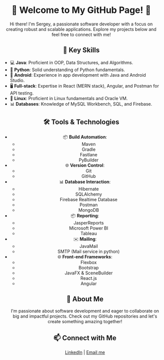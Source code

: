 <!-- Header -->
<h1 align="center">👋 Welcome to My GitHub Page! 🚀</h1>

<!-- Introduction -->
<p align="center">
  Hi there! I'm Sergey, a passionate software developer with a focus on creating robust and scalable applications. 
  Explore my projects below and feel free to connect with me!
</p>

<!-- Skills Section -->
<h2 align="center">🔧 Key Skills</h2>

<!-- Skills List -->
<ul>
  <li>💻 <strong>Java</strong>: Proficient in OOP, Data Structures, and Algorithms.</li>
  <li>🐍 <strong>Python</strong>: Solid understanding of Python fundamentals.</li>
  <li>📱  <strong>Android</strong>: Experience in app development with Java and Android Studio.</li>
  <li>🖥️ <strong>Full-stack</strong>: Expertise in React (MERN stack), Angular, and Postman for API testing.</li>
  <li>🐧 <strong>Linux</strong>: Proficient in Linux fundamentals and Oracle VM.</li>
  <li>📊 <strong>Databases</strong>: Knowledge of MySQL Workbench, SQL, and Firebase.</li>
</ul>

<!-- Tools & Technologies Section -->
<h2 align="center">🛠️ Tools & Technologies</h2>

<!-- Technologies List -->
<ul align="center">
   <li>📦 <strong>Build Automation</strong>:
    <ul>
      <li>Maven</li>
      <li>Gradle</li>
      <li>Fastlane</li>
      <li>PyBuilder</li>
    </ul>
  </li>

  
  <li>🌐 <strong>Version Control</strong>:
    <ul>
      <li>Git</li>
      <li>GitHub</li>
    </ul>
  </li>

  
  <li>📊 <strong>Database Interaction</strong>:
    <ul>
      <li>Hibernate</li>
      <li>SQLAlchemy</li>
      <li>Firebase Realtime Database</li>
      <li>Postman</li>
      <li>MongoDB</li>
    </ul>
  </li>

  
  <li>📦 <strong>Reporting</strong>:
    <ul>
      <li>JasperReports</li>
      <li>Microsoft Power BI</li>
      <li>Tableau</li>
    </ul>
  </li>

  
  <li>✉️ <strong>Mailing</strong>:
    <ul>
      <li>JavaMail</li>
      <li>SMTP (Mail service in python)</li>
    </ul>
  </li>

  
  <li>🌐 <strong>Front-end Frameworks</strong>:
    <ul>
      <li>Flexbox</li>
      <li>Bootstrap</li>
      <li>JavaFX & SceneBuilder</li>
      <li>React.js</li>
      <li>Angular</li>
    </ul>
  </li>

<!-- About Me Section -->
<h2 align="center">🌟 About Me</h2>

<!-- About Me Text -->
<p align="center">
  I'm passionate about software development and eager to collaborate on big and impactful projects. 
  Check out my GitHub repositories and let's create something amazing together!
</p>

<!-- Contact Section -->
<h2 align="center">📫 Connect with Me</h2>

<p align="center">
  <a href="https://www.linkedin.com/in/sergey-morozov-26043a240/">LinkedIn</a> |
  <a href="mailto:globaldevsm@gmail.com">Email me</a>
</p>

